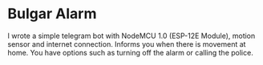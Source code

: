 # Bulgar Alarm
I wrote a simple telegram bot with NodeMCU 1.0 (ESP-12E Module), motion sensor and internet connection. Informs you when there is movement at home. You have options such as turning off the alarm or calling the police.
